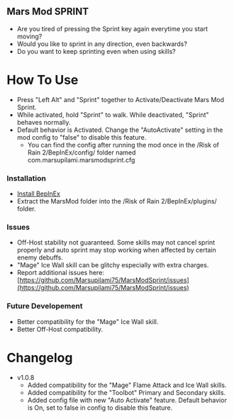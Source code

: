 ## Mars Mod SPRINT

  - Are you tired of pressing the Sprint key again everytime you start moving?
  - Would you like to sprint in any direction, even backwards?
  - Do you want to keep sprinting even when using skills?

# How To Use

  - Press "Left Alt" and "Sprint" together to Activate/Deactivate Mars Mod Sprint.
  - While activated, hold "Sprint" to walk. While deactivated, "Sprint" behaves normally.
  - Default behavior is Activated. Change the "AutoActivate" setting in the mod config to "false" to disable this feature.
    - You can find the config after running the mod once in the /Risk of Rain 2/BepInEx/config/ folder named com.marsupilami.marsmodsprint.cfg

### Installation

  - [Install BepInEx](https://thunderstore.io/package/bbepis/BepInExPack/)
  - Extract the MarsMod folder into the /Risk of Rain 2/BepInEx/plugins/ folder.

### Issues

  - Off-Host stability not guaranteed. Some skills may not cancel sprint properly and auto sprint may stop working when affected by certain enemy debuffs.
  - "Mage" Ice Wall skill can be glitchy especially with extra charges.
  - Report additional issues here: [https://github.com/Marsupilami75/MarsModSprint/issues](https://github.com/Marsupilami75/MarsModSprint/issues)

### Future Developement

  - Better compatibility for the "Mage" Ice Wall skill.
  - Better Off-Host compatibility.

# Changelog

  - v1.0.8
    - Added compatibility for the "Mage" Flame Attack and Ice Wall skills.
	- Added compatibility for the "Toolbot" Primary and Secondary skills.
	- Added config file with new "Auto Activate" feature. Default behavior is On, set to false in config to disable this feature.
